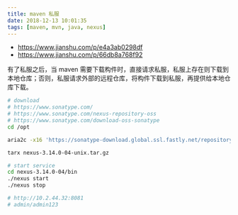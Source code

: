 ```yaml
---
title: maven 私服
date: 2018-12-13 10:01:35
tags: [maven, mvn, java, nexus]
---
```


* <https://www.jianshu.com/p/e4a3ab0298df>
* <https://www.jianshu.com/p/66db8a768f92>

<!--more-->

有了私服之后，当 maven 需要下载构件时，直接请求私服，私服上存在则下载到本地仓库；否则，私服请求外部的远程仓库，将构件下载到私服，再提供给本地仓库下载。

```sh
# download
# https://www.sonatype.com/
# https://www.sonatype.com/nexus-repository-oss
# https://www.sonatype.com/download-oss-sonatype
cd /opt

aria2c -x16 'https://sonatype-download.global.ssl.fastly.net/repository/repositoryManager/3/nexus-3.14.0-04-unix.tar.gz'

tarx nexus-3.14.0-04-unix.tar.gz

# start service 
cd nexus-3.14.0-04/bin
./nexus start
./nexus stop

# http://10.2.44.32:8081
# admin/admin123
```





